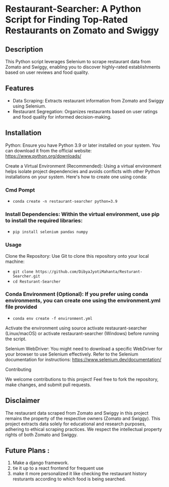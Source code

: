# Restaurant-Searcher: A Python Script for Finding Top-Rated Restaurants on Zomato and Swiggy

## Description

This Python script leverages Selenium to scrape restaurant data from Zomato and Swiggy, enabling you to discover highly-rated establishments based on user reviews and food quality.

## Features

- Data Scraping: Extracts restaurant information from Zomato and Swiggy using Selenium.
- Restaurant Segregation: Organizes restaurants based on user ratings and food quality for informed decision-making.


## Installation

Python: Ensure you have Python 3.9 or later installed on your system. You can download it from the official website: https://www.python.org/downloads/

Create a Virtual Environment (Recommended): Using a virtual environment helps isolate project dependencies and avoids conflicts with other Python installations on your system. Here's how to create one using conda:

### Cmd Pompt
- ``` conda create -n restaurant-searcher python=3.9 ```

### Install Dependencies: Within the virtual environment, use pip to install the required libraries:
- ```pip install selenium pandas numpy```

### Usage
Clone the Repository: Use Git to clone this repository onto your local machine:

- ```git clone https://github.com/DibyaJyotiMahanta/Resturant-Searcher.git```
- ```cd Resturant-Searcher```

### Conda Environment (Optional): If you prefer using conda environments, you can create one using the environment.yml file provided

- ```conda env create -f environment.yml```
  
Activate the environment using source activate restaurant-searcher (Linux/macOS) or activate restaurant-searcher (Windows) before running the script.

Selenium WebDriver: You might need to download a specific WebDriver for your browser to use Selenium effectively. Refer to the Selenium documentation for instructions: https://www.selenium.dev/documentation/

Contributing

We welcome contributions to this project! Feel free to fork the repository, make changes, and submit pull requests.

## Disclaimer

The restaurant data scraped from Zomato and Swiggy in this project remains the property of the respective owners (Zomato and Swiggy). This project extracts data solely for educational and research purposes, adhering to ethical scraping practices. We respect the intellectual property rights of both Zomato and Swiggy.

## Future Plans :
1. Make a django framework.
2. tie it up to a react frontend for frequent use
3. make it more personalized it like checking the restaurant history resturants according to which food is being searched.
